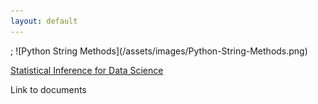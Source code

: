 ```yaml
---
layout: default
---
```

<link rel="stylesheet" href="https://www.w3schools.com/w3css/4/w3.css">;
![Python String Methods](/assets/images/Python-String-Methods.png)

[Statistical Inference for Data Science](/assets/study-material/01-Statistical-Inference-for-Data-Science.pdf)

<div class="w3-card-4">
  <p>Link to documents</p>
</div>